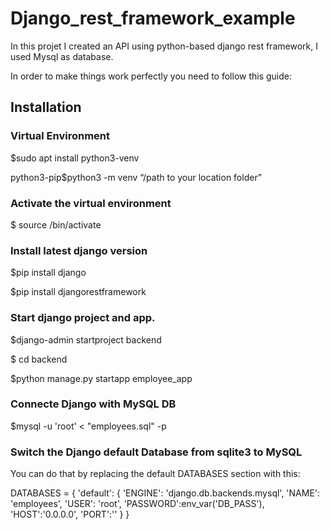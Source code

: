 # Django_rest_framework_example

In this projet I created an API using python-based django rest framework, I used Mysql as database.

In order to make things work perfectly you need to follow this guide:

## Installation

### Virtual Environment
$sudo apt install python3-venv 

python3-pip$python3 -m venv “/path to your location folder”

### Activate the virtual environment

$ source <location folder>/bin/activate
  
### Install latest django version
  
$pip install django

$pip install djangorestframework

### Start django project and app.

$django-admin startproject backend

$ cd backend

$python manage.py startapp employee_app

### Connecte Django with MySQL DB

$mysql -u 'root' <  "employees.sql" -p

### Switch the Django default Database from sqlite3 to MySQL

You can do that by replacing the default DATABASES section with this:

DATABASES = {
    'default': {
        'ENGINE': 'django.db.backends.mysql',
        'NAME': 'employees',
        'USER': 'root',
        'PASSWORD':env_var('DB_PASS'),
        'HOST':'0.0.0.0',
        'PORT':''
    }
}
